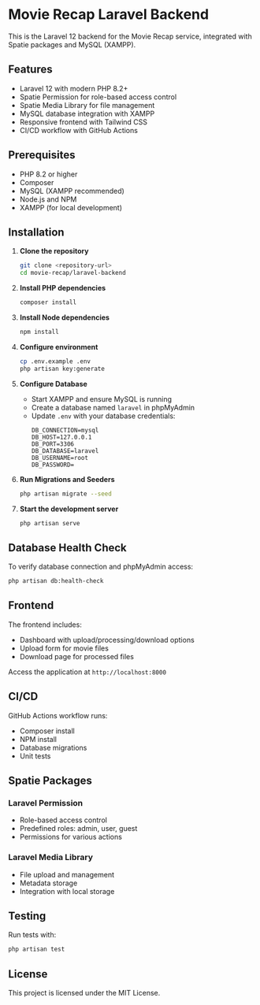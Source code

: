 # Movie Recap Laravel Backend

This is the Laravel 12 backend for the Movie Recap service, integrated with Spatie packages and MySQL (XAMPP).

## Features

- Laravel 12 with modern PHP 8.2+
- Spatie Permission for role-based access control
- Spatie Media Library for file management
- MySQL database integration with XAMPP
- Responsive frontend with Tailwind CSS
- CI/CD workflow with GitHub Actions

## Prerequisites

- PHP 8.2 or higher
- Composer
- MySQL (XAMPP recommended)
- Node.js and NPM
- XAMPP (for local development)

## Installation

1. **Clone the repository**
   ```bash
   git clone <repository-url>
   cd movie-recap/laravel-backend
   ```

2. **Install PHP dependencies**
   ```bash
   composer install
   ```

3. **Install Node dependencies**
   ```bash
   npm install
   ```

4. **Configure environment**
   ```bash
   cp .env.example .env
   php artisan key:generate
   ```

5. **Configure Database**
   - Start XAMPP and ensure MySQL is running
   - Create a database named `laravel` in phpMyAdmin
   - Update `.env` with your database credentials:
     ```
     DB_CONNECTION=mysql
     DB_HOST=127.0.0.1
     DB_PORT=3306
     DB_DATABASE=laravel
     DB_USERNAME=root
     DB_PASSWORD=
     ```

6. **Run Migrations and Seeders**
   ```bash
   php artisan migrate --seed
   ```

7. **Start the development server**
   ```bash
   php artisan serve
   ```

## Database Health Check

To verify database connection and phpMyAdmin access:
```bash
php artisan db:health-check
```

## Frontend

The frontend includes:
- Dashboard with upload/processing/download options
- Upload form for movie files
- Download page for processed files

Access the application at `http://localhost:8000`

## CI/CD

GitHub Actions workflow runs:
- Composer install
- NPM install
- Database migrations
- Unit tests

## Spatie Packages

### Laravel Permission
- Role-based access control
- Predefined roles: admin, user, guest
- Permissions for various actions

### Laravel Media Library
- File upload and management
- Metadata storage
- Integration with local storage

## Testing

Run tests with:
```bash
php artisan test
```

## License

This project is licensed under the MIT License.